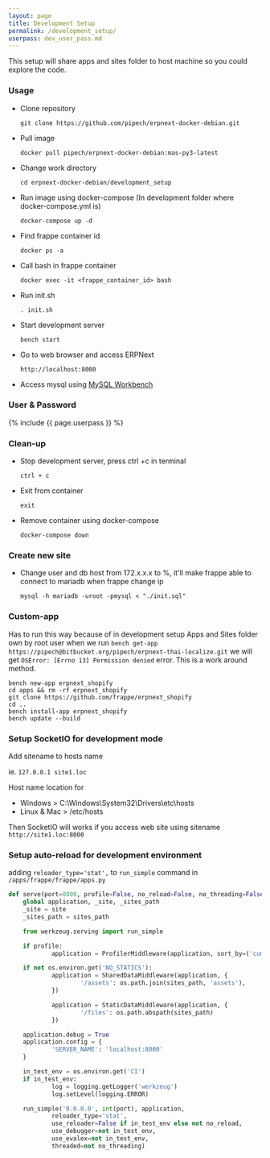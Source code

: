 ```yaml
---
layout: page
title: Development Setup
permalink: /development_setup/
userpass: dev_user_pass.md
---
```


This setup will share apps and sites folder to host machine
so you could explore the code.

### Usage

* Clone repository

    `git clone https://github.com/pipech/erpnext-docker-debian.git`

* Pull image

    `docker pull pipech/erpnext-docker-debian:mas-py3-latest`

* Change work directory

    `cd erpnext-docker-debian/development_setup`

* Run image using docker-compose (In development folder where docker-compose.yml is)

    `docker-compose up -d`

* Find frappe container id

    `docker ps -a`

* Call bash in frappe container

    `docker exec -it <frappe_container_id> bash`

* Run init.sh

    `. init.sh`

* Start development server

    `bench start`

* Go to web browser and access ERPNext

    `http://localhost:8000`

* Access mysql using [MySQL Workbench](https://www.mysql.com/products/workbench)

### User & Password

{% include {{ page.userpass }} %}

### Clean-up

* Stop development server, press ctrl +c in terminal

    `ctrl + c`

* Exit from container

    `exit`

* Remove container using docker-compose

    `docker-compose down`

### Create new site

* Change user and db host from 172.x.x.x to %, it'll make frappe able to connect to mariadb when frappe change ip

    `mysql -h mariadb -uroot -pmysql < "./init.sql"`

### Custom-app

Has to run this way because of in development setup Apps and Sites folder 
own by root user when we run `bench get-app https://pipech@bitbucket.org/pipech/erpnext-thai-localize.git`
we will get `OSError: [Errno 13] Permission denied` error. This is a work around method.

    bench new-app erpnext_shopify
    cd apps && rm -rf erpnext_shopify
    git clone https://github.com/frappe/erpnext_shopify
    cd ..
    bench install-app erpnext_shopify
    bench update --build

### Setup SocketIO for development mode

Add sitename to hosts name

ie. `127.0.0.1 site1.loc`

Host name location for

* Windows > C:\Windows\System32\Drivers\etc\hosts
* Linux & Mac > /etc/hosts

Then SocketIO will works if you access web site using sitename `http://site1.loc:8000`

### Setup auto-reload for development environment

adding `reloader_type='stat',` to `run_simple` command in `/apps/frappe/frappe/apps.py`

``` python
def serve(port=8000, profile=False, no_reload=False, no_threading=False, site=None, sites_path='.'):
    global application, _site, _sites_path
    _site = site
    _sites_path = sites_path

    from werkzeug.serving import run_simple

    if profile:
            application = ProfilerMiddleware(application, sort_by=('cumtime', 'calls'))

    if not os.environ.get('NO_STATICS'):
            application = SharedDataMiddleware(application, {
                    '/assets': os.path.join(sites_path, 'assets'),
            })

            application = StaticDataMiddleware(application, {
                    '/files': os.path.abspath(sites_path)
            })

    application.debug = True
    application.config = {
            'SERVER_NAME': 'localhost:8000'
    }

    in_test_env = os.environ.get('CI')
    if in_test_env:
            log = logging.getLogger('werkzeug')
            log.setLevel(logging.ERROR)

    run_simple('0.0.0.0', int(port), application,
            reloader_type='stat',
            use_reloader=False if in_test_env else not no_reload,
            use_debugger=not in_test_env,
            use_evalex=not in_test_env,
            threaded=not no_threading)
```
